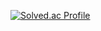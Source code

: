 [![Solved.ac Profile](http://mazassumnida.wtf/api/v2/generate_badge?boj=sktndid1203)](https://solved.ac/sktndid1203/)
